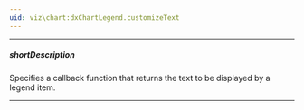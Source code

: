 ```yaml
---
uid: viz\chart:dxChartLegend.customizeText
---
```

---
##### shortDescription
Specifies a callback function that returns the text to be displayed by a legend item.

---
<!--
#include dataviz-ref-functioncontext
-->